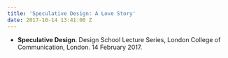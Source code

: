 ```yaml
---
title: 'Speculative Design: A Love Story'
date: 2017-10-14 13:41:00 Z
---
```



* **Speculative Design**. Design School Lecture Series, London College of Communication, London. 14 February 2017.